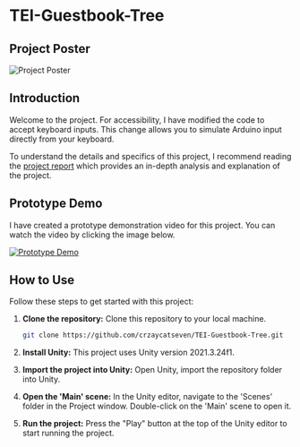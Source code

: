 # TEI-Guestbook-Tree

## Project Poster

![Project Poster](./Poster.jpg)

## Introduction

Welcome to the project. For accessibility, I have modified the code to accept keyboard inputs. This change allows you to simulate Arduino input directly from your keyboard.

To understand the details and specifics of this project, I recommend reading the [project report](./COMP3740_Report_Digital_E_Guestbook_with_Tangible_Embodied_Interfaces__An_Interactive_Tree_Visualization_for_Public_Spaces.pdf) which provides an in-depth analysis and explanation of the project.


## Prototype Demo

I have created a prototype demonstration video for this project. You can watch the video by clicking the image below.

[![Prototype Demo](https://img.youtube.com/vi/dYBbu6INx_k/0.jpg)](https://youtu.be/dYBbu6INx_k)

## How to Use

Follow these steps to get started with this project:

1. **Clone the repository:** Clone this repository to your local machine.

    ```bash
    git clone https://github.com/crzaycatseven/TEI-Guestbook-Tree.git
    ```

2. **Install Unity:** This project uses Unity version 2021.3.24f1.

3. **Import the project into Unity:** Open Unity, import the repository folder into Unity.

4. **Open the 'Main' scene:** In the Unity editor, navigate to the 'Scenes' folder in the Project window. Double-click on the 'Main' scene to open it.

5. **Run the project:** Press the "Play" button at the top of the Unity editor to start running the project.


